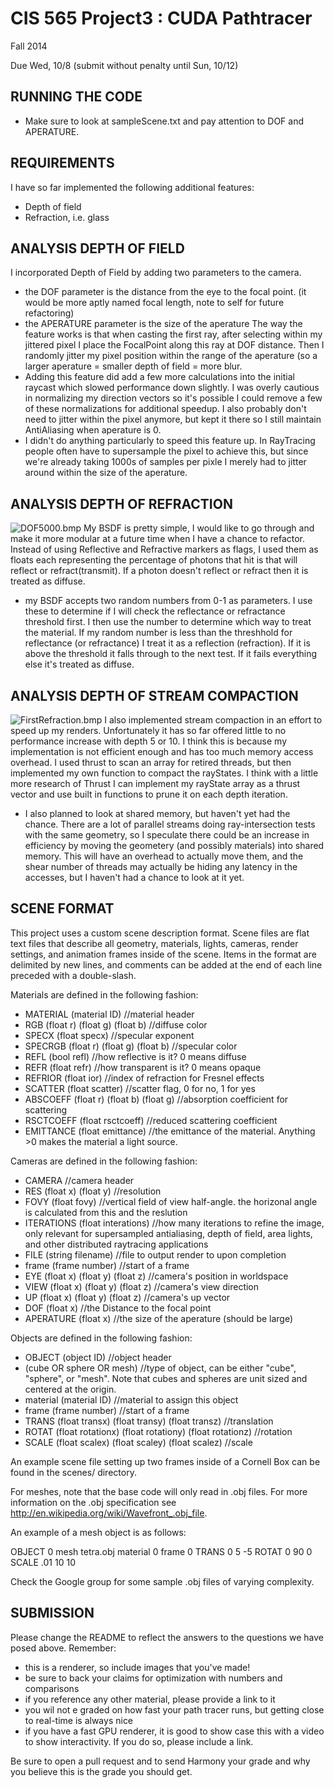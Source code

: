 CIS 565 Project3 : CUDA Pathtracer
===================

Fall 2014

Due Wed, 10/8 (submit without penalty until Sun, 10/12)


## RUNNING THE CODE
* Make sure to look at sampleScene.txt and pay attention to DOF and APERATURE.

## REQUIREMENTS
I have so far implemented the following additional features:

* Depth of field
* Refraction, i.e. glass

## ANALYSIS DEPTH OF FIELD
I incorporated Depth of Field by adding two parameters to the camera. 
* the DOF parameter is the distance from the eye to the focal point.  (it would be more aptly named focal length, note to self for future refactoring)
* the APERATURE parameter is the size of the aperature
The way the feature works is that when casting the first ray, after selecting within my jittered pixel I place the FocalPoint along this ray at DOF distance.  Then I randomly jitter my pixel position within the range of the aperature (so a larger aperature = smaller depth of field = more blur.
* Adding this feature did add a few more calculations into the initial raycast which slowed performance down slightly.  I was overly cautious in normalizing my direction vectors so it's possible I could remove a few of these normalizations for additional speedup. I also probably don't need to jitter within the pixel anymore, but kept it there so I still maintain AntiAliasing when aperature is 0.
* I didn't do anything particularly to speed this feature up. In RayTracing people often have to supersample the pixel to achieve this, but since we're already taking 1000s of samples per pixle I merely had to jitter around within the size of the aperature.

## ANALYSIS DEPTH OF REFRACTION
![DOF5000.bmp](https://github.com/RTCassidy1/Project3-Pathtracer/DOF5000.bmp)
My BSDF is pretty simple, I would like to go through and make it more modular at a future time when I have a chance to refactor.  Instead of using Reflective and Refractive markers as flags, I used them as floats each representing the percentage of photons that hit is that will reflect or refract(transmit).  If a photon doesn't reflect or refract then it is treated as diffuse. 
* my BSDF accepts two random numbers from 0-1 as parameters.  I use these to determine if I will check the reflectance or refractance threshold first.  I then use the number to determine which way to treat the material. If my random number is less than the threshhold for reflectance (or refractance) I treat it as a reflection (refraction).  If it is above the threshold it falls through to the next test. If it fails everything else it's treated as diffuse.

## ANALYSIS DEPTH OF STREAM COMPACTION
![FirstRefraction.bmp](https://github.com/RTCassidy1/Project3-Pathtracer/FirstRefraction.bmp)
I also implemented stream compaction in an effort to speed up my renders.  Unfortunately it has so far offered little to no performance increase with depth 5 or 10.  I think this is because my implementation is not efficient enough and has too much memory access overhead.  I used thrust to scan an array for retired threads, but then implemented my own function to compact the rayStates.  I think with a little more research of Thrust I can implement my rayState array as a thrust vector and use built in functions to prune it on each depth iteration. 
* I also planned to look at shared memory, but haven't yet had the chance.  There are a lot of parallel streams doing ray-intersection tests with the same geometry, so I speculate there could be an increase in efficiency by moving the geometery (and possibly materials) into shared memory.  This will have an overhead to actually move them, and the shear number of threads may actually be hiding any latency in the accesses, but I haven't had a chance to look at it yet.

## SCENE FORMAT
This project uses a custom scene description format.
Scene files are flat text files that describe all geometry, materials,
lights, cameras, render settings, and animation frames inside of the scene.
Items in the format are delimited by new lines, and comments can be added at
the end of each line preceded with a double-slash.

Materials are defined in the following fashion:

* MATERIAL (material ID)								//material header
* RGB (float r) (float g) (float b)					//diffuse color
* SPECX (float specx)									//specular exponent
* SPECRGB (float r) (float g) (float b)				//specular color
* REFL (bool refl)									//how reflective is it? 0 means diffuse
* REFR (float refr)									//how transparent is it? 0 means opaque
* REFRIOR (float ior)									//index of refraction
  for Fresnel effects
* SCATTER (float scatter)								//scatter flag, 0 for
  no, 1 for yes
* ABSCOEFF (float r) (float b) (float g)				//absorption
  coefficient for scattering
* RSCTCOEFF (float rsctcoeff)							//reduced scattering
  coefficient
* EMITTANCE (float emittance)							//the emittance of the
  material. Anything >0 makes the material a light source.

Cameras are defined in the following fashion:

* CAMERA 												//camera header
* RES (float x) (float y)								//resolution
* FOVY (float fovy)										//vertical field of
  view half-angle. the horizonal angle is calculated from this and the
  reslution
* ITERATIONS (float interations)							//how many
  iterations to refine the image, only relevant for supersampled antialiasing,
  depth of field, area lights, and other distributed raytracing applications
* FILE (string filename)									//file to output
  render to upon completion
* frame (frame number)									//start of a frame
* EYE (float x) (float y) (float z)						//camera's position in
  worldspace
* VIEW (float x) (float y) (float z)						//camera's view
  direction
* UP (float x) (float y) (float z)						//camera's up vector
* DOF (float x)											//the Distance to the focal point
* APERATURE (float x)						//the size of the aperature (should be large)

Objects are defined in the following fashion:
* OBJECT (object ID)										//object header
* (cube OR sphere OR mesh)								//type of object, can
  be either "cube", "sphere", or "mesh". Note that cubes and spheres are unit
  sized and centered at the origin.
* material (material ID)									//material to
  assign this object
* frame (frame number)									//start of a frame
* TRANS (float transx) (float transy) (float transz)		//translation
* ROTAT (float rotationx) (float rotationy) (float rotationz)		//rotation
* SCALE (float scalex) (float scaley) (float scalez)		//scale

An example scene file setting up two frames inside of a Cornell Box can be
found in the scenes/ directory.

For meshes, note that the base code will only read in .obj files. For more 
information on the .obj specification see http://en.wikipedia.org/wiki/Wavefront_.obj_file.

An example of a mesh object is as follows:

OBJECT 0
mesh tetra.obj
material 0
frame 0
TRANS       0 5 -5
ROTAT       0 90 0
SCALE       .01 10 10 

Check the Google group for some sample .obj files of varying complexity.


## SUBMISSION
Please change the README to reflect the answers to the questions we have posed
above.  Remember:
* this is a renderer, so include images that you've made!
* be sure to back your claims for optimization with numbers and comparisons
* if you reference any other material, please provide a link to it
* you wil not e graded on how fast your path tracer runs, but getting close to
  real-time is always nice
* if you have a fast GPU renderer, it is good to show case this with a video to
  show interactivity.  If you do so, please include a link.

Be sure to open a pull request and to send Harmony your grade and why you
believe this is the grade you should get.
